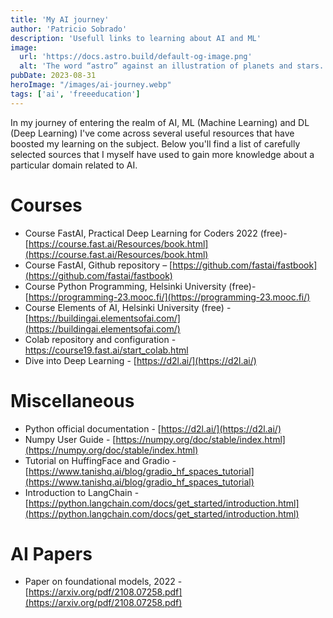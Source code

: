 ```yaml
---
title: 'My AI journey'
author: 'Patricio Sobrado'
description: 'Usefull links to learning about AI and ML'
image:
  url: 'https://docs.astro.build/default-og-image.png'
  alt: 'The word “astro” against an illustration of planets and stars.'
pubDate: 2023-08-31
heroImage: "/images/ai-journey.webp"
tags: ['ai', 'freeeducation']
---
```

In my journey of entering the realm of AI, ML (Machine Learning) and DL (Deep Learning) I've come across several useful resources that have boosted my learning on the subject.
Below you'll find a list of carefully selected sources that I myself have used to gain more knowledge about a particular domain related to AI.

# Courses
-	Course FastAI, Practical Deep Learning for Coders 2022 (free)- [https://course.fast.ai/Resources/book.html](https://course.fast.ai/Resources/book.html) 
-	Course FastAI, Github repository – [https://github.com/fastai/fastbook](https://github.com/fastai/fastbook)
-	Course Python Programming, Helsinki University (free)- [https://programming-23.mooc.fi/](https://programming-23.mooc.fi/) 
-	Course Elements of AI, Helsinki University (free) - [https://buildingai.elementsofai.com/](https://buildingai.elementsofai.com/) 
-	Colab repository and configuration - [https://course19.fast.ai/start_colab.html ](https://course19.fast.ai/start_colab.html )
-	Dive into Deep Learning - [https://d2l.ai/](https://d2l.ai/) 

# Miscellaneous
-	Python official documentation - [https://d2l.ai/](https://d2l.ai/)
-	Numpy User Guide - [https://numpy.org/doc/stable/index.html](https://numpy.org/doc/stable/index.html) 
-	Tutorial on HuffingFace and Gradio - [https://www.tanishq.ai/blog/gradio_hf_spaces_tutorial](https://www.tanishq.ai/blog/gradio_hf_spaces_tutorial) 
-	Introduction to LangChain - [https://python.langchain.com/docs/get_started/introduction.html](https://python.langchain.com/docs/get_started/introduction.html) 


# AI Papers
-	Paper on foundational models, 2022 - [https://arxiv.org/pdf/2108.07258.pdf](https://arxiv.org/pdf/2108.07258.pdf)

